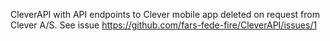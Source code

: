 CleverAPI with API endpoints to Clever mobile app deleted on request from Clever A/S.
See issue https://github.com/fars-fede-fire/CleverAPI/issues/1
